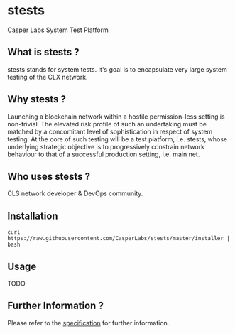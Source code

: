 stests
===============

Casper Labs System Test Platform


What is stests ?
--------------------------------------

stests stands for system tests.  It's goal is to encapsulate very large system testing of the CLX network.


Why stests ?
--------------------------------------

Launching a blockchain network within a hostile permission-less setting is non-trivial.  The elevated risk profile of such an undertaking must be matched by a concomitant level of sophistication in respect of system testing.  At the core of such testing will be a test platform, i.e. stests, whose underlying strategic objective is to progressively constrain network behaviour to that of a successful production setting, i.e. main net.


Who uses stests ?
--------------------------------------

CLS network developer & DevOps community.


Installation
--------

```
curl https://raw.githubusercontent.com/CasperLabs/stests/master/installer | bash
```

Usage
--------

TODO

Further Information ?
--------------------------------------

Please refer to the [specification](https://casperlabs.atlassian.net/wiki/spaces/TEST/pages/156827909/Test+Platform+Specification) for further information.
